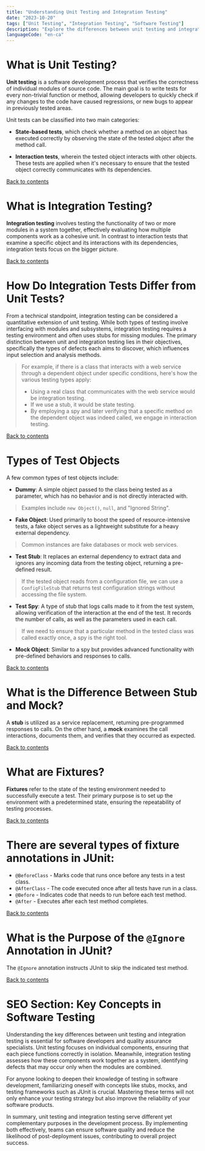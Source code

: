 ```yaml
---
title: "Understanding Unit Testing and Integration Testing"
date: "2023-10-20"
tags: ["Unit Testing", "Integration Testing", "Software Testing"]
description: "Explore the differences between unit testing and integration testing, including their definitions, key concepts, and more."
languageCode: "en-ca"
---
```


# What is Unit Testing?

**Unit testing** is a software development process that verifies the correctness of individual modules of source code. The main goal is to write tests for every non-trivial function or method, allowing developers to quickly check if any changes to the code have caused regressions, or new bugs to appear in previously tested areas.

Unit tests can be classified into two main categories:

-   **State-based tests**, which check whether a method on an object has executed correctly by observing the state of the tested object after the method call.

-   **Interaction tests**, wherein the tested object interacts with other objects. These tests are applied when it's necessary to ensure that the tested object correctly communicates with its dependencies.

[Back to contents](#Тестирование)

# What is Integration Testing?

**Integration testing** involves testing the functionality of two or more modules in a system together, effectively evaluating how multiple components work as a cohesive unit. In contrast to interaction tests that examine a specific object and its interactions with its dependencies, integration tests focus on the bigger picture.

[Back to contents](#Тестирование)

# How Do Integration Tests Differ from Unit Tests?

From a technical standpoint, integration testing can be considered a quantitative extension of unit testing. While both types of testing involve interfacing with modules and subsystems, integration testing requires a testing environment and often uses stubs for missing modules. The primary distinction between unit and integration testing lies in their objectives, specifically the types of defects each aims to discover, which influences input selection and analysis methods.

> For example, if there is a class that interacts with a web service through a dependent object under specific conditions, here's how the various testing types apply:
>
> -   Using a real class that communicates with the web service would be integration testing.
> -   If we use a stub, it would be state testing.
> -   By employing a spy and later verifying that a specific method on the dependent object was indeed called, we engage in interaction testing.

[Back to contents](#Тестирование)

# Types of Test Objects

A few common types of test objects include:

-   **Dummy**: A simple object passed to the class being tested as a parameter, which has no behavior and is not directly interacted with.

> Examples include `new Object()`, `null`, and "Ignored String".

-   **Fake Object**: Used primarily to boost the speed of resource-intensive tests, a fake object serves as a lightweight substitute for a heavy external dependency.

> Common instances are fake databases or mock web services.

-   **Test Stub**: It replaces an external dependency to extract data and ignores any incoming data from the testing object, returning a pre-defined result.

> If the tested object reads from a configuration file, we can use a `ConfigFileStub` that returns test configuration strings without accessing the file system.

-   **Test Spy**: A type of stub that logs calls made to it from the test system, allowing verification of the interaction at the end of the test. It records the number of calls, as well as the parameters used in each call.

> If we need to ensure that a particular method in the tested class was called exactly once, a spy is the right tool.

-   **Mock Object**: Similar to a spy but provides advanced functionality with pre-defined behaviors and responses to calls.

[Back to contents](#Тестирование)

# What is the Difference Between Stub and Mock?

A **stub** is utilized as a service replacement, returning pre-programmed responses to calls. On the other hand, a **mock** examines the call interactions, documents them, and verifies that they occurred as expected.

[Back to contents](#Тестирование)

# What are Fixtures?

**Fixtures** refer to the state of the testing environment needed to successfully execute a test. Their primary purpose is to set up the environment with a predetermined state, ensuring the repeatability of testing processes.

[Back to contents](#Тестирование)

# There are several types of fixture annotations in JUnit:

-   `@BeforeClass` - Marks code that runs once before any tests in a test class.
-   `@AfterClass` - The code executed once after all tests have run in a class.
-   `@Before` - Indicates code that needs to run before each test method.
-   `@After` - Executes after each test method completes.

[Back to contents](#Тестирование)

# What is the Purpose of the `@Ignore` Annotation in JUnit?

The `@Ignore` annotation instructs JUnit to skip the indicated test method.

[Back to contents](#Тестирование)

# SEO Section: Key Concepts in Software Testing

Understanding the key differences between unit testing and integration testing is essential for software developers and quality assurance specialists. Unit testing focuses on individual components, ensuring that each piece functions correctly in isolation. Meanwhile, integration testing assesses how these components work together as a system, identifying defects that may occur only when the modules are combined.

For anyone looking to deepen their knowledge of testing in software development, familiarizing oneself with concepts like stubs, mocks, and testing frameworks such as JUnit is crucial. Mastering these terms will not only enhance your testing strategy but also improve the reliability of your software products.

In summary, unit testing and integration testing serve different yet complementary purposes in the development process. By implementing both effectively, teams can ensure software quality and reduce the likelihood of post-deployment issues, contributing to overall project success.
